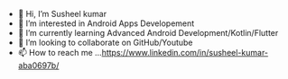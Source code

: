 - 👋 Hi, I’m Susheel kumar
- 👀 I’m interested in Android Apps Developement
- 🌱 I’m currently learning Advanced Android Development/Kotlin/Flutter
- 💞️ I’m looking to collaborate on GitHub/Youtube
- 📫 How to reach me ...https://www.linkedin.com/in/susheel-kumar-aba0697b/

<!---
susheelit/susheelit is a ✨ special ✨ repository because its `README.md` (this file) appears on your GitHub profile.
You can click the Preview link to take a look at your changes.
--->
